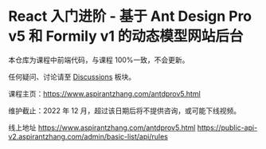 # React 入门进阶 - 基于 Ant Design Pro v5 和 Formily v1 的动态模型网站后台

本仓库为课程中前端代码，与课程 100%一致，不会更新。

任何疑问、讨论请至 [Discussions](https://github.com/aspirantzhang/antdprov5/discussions) 板块。

课程主页：https://www.aspirantzhang.com/antdprov5.html

维护截止：2022 年 12 月，超过该日期后将不提供咨询，或可能下线视频。

线上地址
https://www.aspirantzhang.com/antdprov5.html
https://public-api-v2.aspirantzhang.com/admin/basic-list/api/rules

